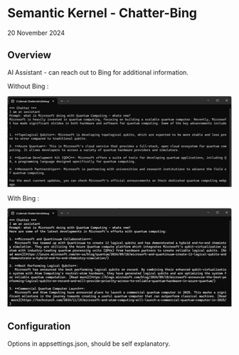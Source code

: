 # Semantic Kernel - Chatter-Bing

20 November 2024

## Overview

AI Assistant - can reach out to Bing for additional information.

Without Bing :

![alttext](./docs/Scrn1.png)

With Bing :

![alttext](./docs/Scrn2.png)


## Configuration

Options in appsettings.json, should be self explanatory.

